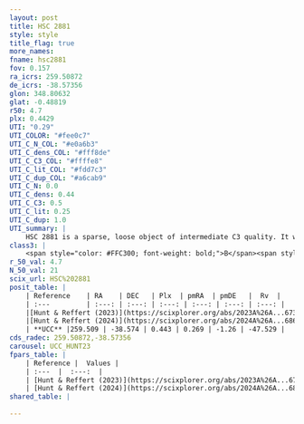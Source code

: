 ```yaml
---
layout: post
title: HSC 2881
style: style
title_flag: true
more_names: 
fname: hsc2881
fov: 0.157
ra_icrs: 259.50872
de_icrs: -38.57356
glon: 348.80632
glat: -0.48819
r50: 4.7
plx: 0.4429
UTI: "0.29"
UTI_COLOR: "#fee0c7"
UTI_C_N_COL: "#e0a6b3"
UTI_C_dens_COL: "#fff8de"
UTI_C_C3_COL: "#ffffe8"
UTI_C_lit_COL: "#fdd7c3"
UTI_C_dup_COL: "#a6cab9"
UTI_C_N: 0.0
UTI_C_dens: 0.44
UTI_C_C3: 0.5
UTI_C_lit: 0.25
UTI_C_dup: 1.0
UTI_summary: |
    HSC 2881 is a sparse, loose object of intermediate C3 quality. It was recently reported in the literature.<br><br><span style="color: #99180f; font-weight: bold;">Warning: </span>contains less than 25 stars with <i>P>0.5</i> estimated.
class3: |
    <span style="color: #FFC300; font-weight: bold;">B</span><span style="color: #FFC300; font-weight: bold;">B</span>
r_50_val: 4.7
N_50_val: 21
scix_url: HSC%202881
posit_table: |
    | Reference    | RA    | DEC   | Plx  | pmRA  | pmDE   |  Rv  |
    | :---         | :---: | :---: | :---: | :---: | :---: | :---: |
    |[Hunt & Reffert (2023)](https://scixplorer.org/abs/2023A%26A...673A.114H) | 259.485 | -38.569 | 0.438 | 0.278 | -1.246 | -56.326 |
    |[Hunt & Reffert (2024)](https://scixplorer.org/abs/2024A%26A...686A..42H) | 259.485 | -38.569 | 0.438 | 0.278 | -1.246 | -56.326 |
    | **UCC** |259.509 | -38.574 | 0.443 | 0.269 | -1.26 | -47.529 | 
cds_radec: 259.50872,-38.57356
carousel: UCC_HUNT23
fpars_table: |
    | Reference |  Values |
    | :---  |  :---:  |
    | [Hunt & Reffert (2023)](https://scixplorer.org/abs/2023A%26A...673A.114H) | `AV50=3.321, diffAV50=1.264, MOD50=11.671, logAge50=7.932` |
    | [Hunt & Reffert (2024)](https://scixplorer.org/abs/2024A%26A...686A..42H) | `MassJ=173.450` |
shared_table: |
    
---
```

